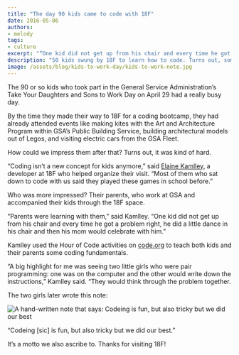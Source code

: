 ```yaml
---
title: "The day 90 kids came to code with 18F"
date: 2016-05-06
authors:
- melody
tags:
- culture
excerpt: "“One kid did not get up from his chair and every time he got a problem right, he did a little dance in his chair and then his mom would celebrate with him.”"
description: "50 kids swung by 18F to learn how to code. Turns out, some of them already knew how..."
image: /assets/blog/kids-to-work-day/kids-to-work-note.jpg
---
```


The 90 or so kids who took part in the General Service Administration’s
Take Your Daughters and Sons to Work Day on April 29 had a really busy
day.

By the time they made their way to 18F for a coding bootcamp, they had
already attended events like making kites with the Art and Architecture
Program within GSA’s Public Building Service, building architectural
models out of Legos, and visiting electric cars from the GSA Fleet.

How could we impress them after that? Turns out, it was kind of hard.

“Coding isn’t a new concept for kids anymore,” said [Elaine
Kamlley](https://18f.gsa.gov/team/elaine/), a developer at 18F who
helped organize their visit. “Most of them who sat down to code with us
said they played these games in school before.”

Who was more impressed? Their parents, who work at GSA and accompanied
their kids through the 18F space.

“Parents were learning with them,” said Kamlley. “One kid did not get up
from his chair and every time he got a problem right, he did a little
dance in his chair and then his mom would celebrate with him.”

Kamlley used the Hour of Code activities on
[code.org](https://code.org/) to teach both kids and their parents
some coding fundamentals.

“A big highlight for me was seeing two little girls who were pair
programming: one was on the computer and the other would write down the
instructions,” Kamlley said. “They would think through the problem
together.

The two girls later wrote this note:

![A hand-written note that says: Codeing is fun, but also tricky but we did our best]({{site.baseurl}}/assets/blog/kids-to-work-day/kids-to-work-note.jpg)

“Codeing [sic] is fun, but also tricky but we did our best.”

It’s a motto we also ascribe to. Thanks for visiting 18F!
